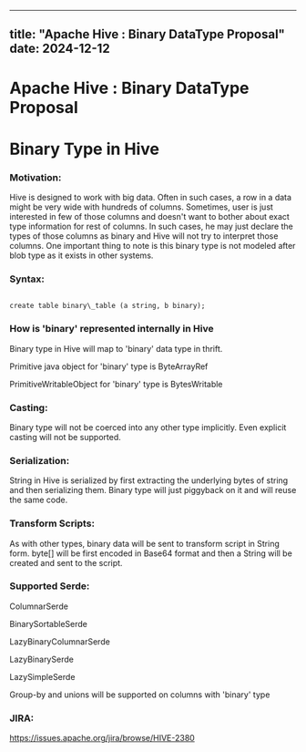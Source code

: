 ---

title: "Apache Hive : Binary DataType Proposal"
date: 2024-12-12
----------------

# Apache Hive : Binary DataType Proposal

# Binary Type in Hive

### Motivation:

Hive is designed to work with big data. Often in such cases, a row in a data might be very wide with hundreds of columns. Sometimes, user is just interested in few of those columns and doesn't want to bother about exact type information for rest of columns. In such cases, he may just declare the types of those columns as binary and Hive will not try to interpret those columns. One important thing to note is this binary type is not modeled after blob type as it exists in other systems.

### Syntax:

```

create table binary\_table (a string, b binary);

```

### How is 'binary' represented internally in Hive

Binary type in Hive will map to 'binary' data type in thrift. 

Primitive java object for 'binary' type is ByteArrayRef

PrimitiveWritableObject for 'binary' type is BytesWritable

### Casting:

Binary type will not be coerced into any other type implicitly. Even explicit casting will not be supported. 

### Serialization:

String in Hive is serialized by first extracting the underlying bytes of string and then serializing them. Binary type will just piggyback on it and will reuse the same code.

### Transform Scripts:

As with other types, binary data will be sent to transform script in String form. byte[] will be first encoded in Base64 format and then a String will be created and sent to the script.     

### Supported Serde:

ColumnarSerde

BinarySortableSerde

LazyBinaryColumnarSerde  

LazyBinarySerde

LazySimpleSerde

Group-by and unions will be supported on columns with 'binary' type

### JIRA:

<https://issues.apache.org/jira/browse/HIVE-2380>


